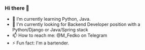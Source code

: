 ### Hi there 👋
- 🌱 I’m currently learning Python, Java.
- 🎯 I'm currently looking for Backend Developer position with a Python/Django or Java/Spring stack
- 📫 How to reach me: @M_Fedko on Telegram
- ⚡ Fun fact: I'm a bartender.
